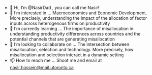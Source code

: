 - 👋 Hi, I’m @NasirDad , you can call me Nasir!
- 👀 I’m interested in ... Macroeconomics and Economic Development. More precisely, understanding the impact of the allocation of factor inputs across heterogenous firms on productivity
- 🌱 I’m currently learning ... The importance of misallocation in understanding productivity differences across countries and the potential channels that are generating misallocation
- 💞️ I’m looking to collaborate on ... The intersection between misallocation, selection and technology. More precisely, how misallocation and selection interact in a dynamic setting
- 📫 How to reach me ... Shoot me and email at nasir.hossein@mail.utoronto.ca




<!---
NasirDad/NasirDad is a ✨ special ✨ repository because its `README.md` (this file) appears on your GitHub profile.
You can click the Preview link to take a look at your changes.
--->

